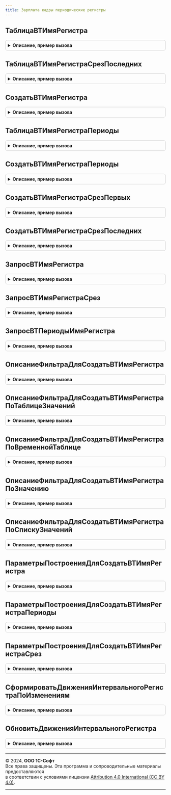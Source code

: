 ```yaml
---
title: Зарплата кадры периодические регистры
---
```



## ТаблицаВТИмяРегистра
<details style="margin: 1em 0; padding: 0.5em; border: 1px solid #ccc; border-radius: 6px;">

<summary style="font-weight: bold; cursor: pointer;">Описание, пример вызова</summary>

```bsl

// Возвращает таблицу записей регистра.
//
// Параметры:
//		ИмяРегистра 				- Строка - имя периодического регистра сведений, как  оно
//										задано в конфигураторе.
//		МенеджерВременныхТаблиц 	- МенеджерВременныхТаблиц
//		ТолькоРазрешенные 			- Булево
//		ОписаниеФильтра 			- Структура - см. функцию ОписаниеФильтраДляСоздатьВТИмяРегистра.
//		ПараметрыПостроения 		- Структура - см. функцию ПараметрыПостроенияДляСоздатьВТИмяРегистра.
//
// Возвращаемое значение:
//		ТаблицаЗначений
//
Функция ТаблицаВТИмяРегистра(Знач ИмяРегистра, МенеджерВременныхТаблиц, ТолькоРазрешенные, ОписаниеФильтра, ПараметрыПостроения = Неопределено) Экспорт
```

Пример вызова
```bsl
Результат = ЗарплатаКадрыПериодическиеРегистры.ТаблицаВТИмяРегистра(ИмяРегистра, МенеджерВременныхТаблиц, ТолькоРазрешенные, ОписаниеФильтра, ПараметрыПостроения);
```
</details>

## ТаблицаВТИмяРегистраСрезПоследних
<details style="margin: 1em 0; padding: 0.5em; border: 1px solid #ccc; border-radius: 6px;">

<summary style="font-weight: bold; cursor: pointer;">Описание, пример вызова</summary>

```bsl

// Возвращает таблицу среза последних регистра.
//
// Параметры:
//		ИмяРегистра 				- Строка - имя периодического регистра сведений, как  оно
//										задано в конфигураторе.
//		МенеджерВременныхТаблиц 	- МенеджерВременныхТаблиц
//		ТолькоРазрешенные 			- Булево
//		ОписаниеФильтра 			- Структура - см. функцию ОписаниеФильтраДляСоздатьВТИмяРегистра.
//		ПараметрыПостроения 		- Структура - см. функцию ПараметрыПостроенияДляСоздатьВТИмяРегистраСрез.
//
// Возвращаемое значение:
//		ТаблицаЗначений
//
Функция ТаблицаВТИмяРегистраСрезПоследних(Знач ИмяРегистра, МенеджерВременныхТаблиц, ТолькоРазрешенные, ОписаниеФильтра, ПараметрыПостроения = Неопределено) Экспорт
```

Пример вызова
```bsl
Результат = ЗарплатаКадрыПериодическиеРегистры.ТаблицаВТИмяРегистраСрезПоследних(ИмяРегистра, МенеджерВременныхТаблиц, ТолькоРазрешенные, ОписаниеФильтра, ПараметрыПостроения);
```
</details>

## СоздатьВТИмяРегистра
<details style="margin: 1em 0; padding: 0.5em; border: 1px solid #ccc; border-radius: 6px;">

<summary style="font-weight: bold; cursor: pointer;">Описание, пример вызова</summary>

```bsl

// Создает временную таблицу записей регистра в менеджере временных таблиц, переданном в качестве параметра.
//
// Параметры:
//		ИмяРегистра 				- Строка - имя периодического регистра сведений, как  оно
//										задано в конфигураторе.
//		МенеджерВременныхТаблиц 	- МенеджерВременныхТаблиц
//		ТолькоРазрешенные 			- Булево
//		ОписаниеФильтра 			- Структура - см. функцию ОписаниеФильтраДляСоздатьВТИмяРегистра.
//		ПараметрыПостроения 		- Структура - см. функцию ПараметрыПостроенияДляСоздатьВТИмяРегистра.
//		ИмяРезультирующейТаблицы 	- Строка - имя создаваемой временной таблицы, если не задано, то
//										имя результирующей таблицы будет сформировано каК ВТ<ИмяРегистра>.
//
Процедура СоздатьВТИмяРегистра(Знач ИмяРегистра, МенеджерВременныхТаблиц, ТолькоРазрешенные, ОписаниеФильтра, ПараметрыПостроения = Неопределено, ИмяРезультирующейТаблицы = Неопределено) Экспорт
```

Пример вызова
```bsl
ЗарплатаКадрыПериодическиеРегистры.СоздатьВТИмяРегистра(ИмяРегистра, МенеджерВременныхТаблиц, ТолькоРазрешенные, ОписаниеФильтра, ПараметрыПостроения, ИмяРезультирующейТаблицы);
```
</details>

## ТаблицаВТИмяРегистраПериоды
<details style="margin: 1em 0; padding: 0.5em; border: 1px solid #ccc; border-radius: 6px;">

<summary style="font-weight: bold; cursor: pointer;">Описание, пример вызова</summary>

```bsl

// Возвращает таблицу периодов регистра
//
// Параметры:
//		ИмяРегистра 				- Строка - имя периодического регистра сведений, как  оно
//										задано в конфигураторе.
//		МенеджерВременныхТаблиц 	- МенеджерВременныхТаблиц
//		ТолькоРазрешенные 			- Булево
//		ОписаниеФильтра 			- Структура - см. функцию ОписаниеФильтраДляСоздатьВТИмяРегистра.
//		ПараметрыПостроения 		- Структура - см. функцию ПараметрыПостроенияДляСоздатьВТИмяРегистра.
//
// Возвращаемое значение:
//	ТаблицаЗначений
//
Функция ТаблицаВТИмяРегистраПериоды(Знач ИмяРегистра, МенеджерВременныхТаблиц, ТолькоРазрешенные, ОписаниеФильтра, ПараметрыПостроения = Неопределено) Экспорт
```

Пример вызова
```bsl
Результат = ЗарплатаКадрыПериодическиеРегистры.ТаблицаВТИмяРегистраПериоды(ИмяРегистра, МенеджерВременныхТаблиц, ТолькоРазрешенные, ОписаниеФильтра, ПараметрыПостроения);
```
</details>

## СоздатьВТИмяРегистраПериоды
<details style="margin: 1em 0; padding: 0.5em; border: 1px solid #ccc; border-radius: 6px;">

<summary style="font-weight: bold; cursor: pointer;">Описание, пример вызова</summary>

```bsl

// Создает временную таблицу периодов регистра в менеджере временных таблиц, переданном в качестве параметра.
//
// Параметры:
//		ИмяРегистра 				- Строка - имя периодического регистра сведений, как  оно
//										задано в конфигураторе.
//		МенеджерВременныхТаблиц 	- МенеджерВременныхТаблиц
//		ТолькоРазрешенные 			- Булево
//		ОписаниеФильтра 			- Структура - см. функцию ОписаниеФильтраДляСоздатьВТИмяРегистра.
//		ПараметрыПостроения 		- Структура - см. функцию ПараметрыПостроенияДляСоздатьВТИмяРегистра.
//		ИмяРезультирующейТаблицы 	- Строка - имя создаваемой временной таблицы, если не задано, то
//										имя результирующей таблицы будет сформировано как ВТ<ИмяРегистра>Периоды.
//
Процедура СоздатьВТИмяРегистраПериоды(Знач ИмяРегистра, МенеджерВременныхТаблиц, ТолькоРазрешенные, ОписаниеФильтра, ПараметрыПостроения = Неопределено, ИмяРезультирующейТаблицы = Неопределено) Экспорт
```

Пример вызова
```bsl
ЗарплатаКадрыПериодическиеРегистры.СоздатьВТИмяРегистраПериоды(ИмяРегистра, МенеджерВременныхТаблиц, ТолькоРазрешенные, ОписаниеФильтра, ПараметрыПостроения, ИмяРезультирующейТаблицы);
```
</details>

## СоздатьВТИмяРегистраСрезПервых
<details style="margin: 1em 0; padding: 0.5em; border: 1px solid #ccc; border-radius: 6px;">

<summary style="font-weight: bold; cursor: pointer;">Описание, пример вызова</summary>

```bsl

// Создает временную таблицу среза первых регистра в менеджере временных таблиц, переданном в качестве параметра.
//
// Параметры:
//		ИмяРегистра 				- Строка - имя периодического регистра сведений, как  оно
//										задано в конфигураторе.
//		МенеджерВременныхТаблиц 	- МенеджерВременныхТаблиц
//		ТолькоРазрешенные 			- Булево
//		ОписаниеФильтра 			- Структура - см. функцию ОписаниеФильтраДляСоздатьВТИмяРегистра.
//		ПараметрыПостроения 		- Структура - см. функцию ПараметрыПостроенияДляСоздатьВТИмяРегистраСрез.
//		ИмяРезультирующейТаблицы 	- Строка - имя создаваемой временной таблицы, если не задано, то
//										имя результирующей таблицы будет сформировано каК ВТ<ИмяРегистра>.
//
Процедура СоздатьВТИмяРегистраСрезПервых(Знач ИмяРегистра, МенеджерВременныхТаблиц, ТолькоРазрешенные, ОписаниеФильтра, ПараметрыПостроения = Неопределено, ИмяРезультирующейТаблицы = Неопределено) Экспорт
```

Пример вызова
```bsl
ЗарплатаКадрыПериодическиеРегистры.СоздатьВТИмяРегистраСрезПервых(ИмяРегистра, МенеджерВременныхТаблиц, ТолькоРазрешенные, ОписаниеФильтра, ПараметрыПостроения, ИмяРезультирующейТаблицы);
```
</details>

## СоздатьВТИмяРегистраСрезПоследних
<details style="margin: 1em 0; padding: 0.5em; border: 1px solid #ccc; border-radius: 6px;">

<summary style="font-weight: bold; cursor: pointer;">Описание, пример вызова</summary>

```bsl

// Создает временную таблицу среза последних регистра в менеджере временных таблиц, переданном в качестве параметра.
//
// Параметры:
//		ИмяРегистра 				- Строка - имя периодического регистра сведений, как  оно
//										задано в конфигураторе.
//		МенеджерВременныхТаблиц 	- МенеджерВременныхТаблиц
//		ТолькоРазрешенные 			- Булево
//		ОписаниеФильтра 			- Структура - см. функцию ОписаниеФильтраДляСоздатьВТИмяРегистра.
//		ПараметрыПостроения 		- Структура - см. функцию ПараметрыПостроенияДляСоздатьВТИмяРегистраСрез.
//		ИмяРезультирующейТаблицы 	- Строка - имя создаваемой временной таблицы, если не задано, то
//										имя результирующей таблицы будет сформировано каК ВТ<ИмяРегистра>.
//
Процедура СоздатьВТИмяРегистраСрезПоследних(Знач ИмяРегистра, МенеджерВременныхТаблиц, ТолькоРазрешенные, ОписаниеФильтра, ПараметрыПостроения = Неопределено, ИмяРезультирующейТаблицы = Неопределено) Экспорт
```

Пример вызова
```bsl
ЗарплатаКадрыПериодическиеРегистры.СоздатьВТИмяРегистраСрезПоследних(ИмяРегистра, МенеджерВременныхТаблиц, ТолькоРазрешенные, ОписаниеФильтра, ПараметрыПостроения, ИмяРезультирующейТаблицы);
```
</details>

## ЗапросВТИмяРегистра
<details style="margin: 1em 0; padding: 0.5em; border: 1px solid #ccc; border-radius: 6px;">

<summary style="font-weight: bold; cursor: pointer;">Описание, пример вызова</summary>

```bsl

// Возвращает запрос представления ВТИмяРегистра.
//
// Параметры:
//  ИмяРегистра           - Строка - Имя регистра как задано в конфигураторе.
//  ТолькоРазрешенные     - Булево
//  ОписаниеФильтра       - Структура - см. функцию ОписаниеФильтраДляСоздатьВТИмяРегистра.
//  ПараметрыПостроения   - Структура - см. ПараметрыПостроенияДляСоздатьВТИмяРегистра.
//  ИмяСоздаваемойТаблицы - Строка - если не указано, запрос будет создавать временную таблицу ВТ<ИмяРегистра>
//
// Возвращаемое значение:
//  Запрос
//
Функция ЗапросВТИмяРегистра(ИмяРегистра, ТолькоРазрешенные, ОписаниеФильтра, ПараметрыПостроения = Неопределено, ИмяСоздаваемойТаблицы = Неопределено) Экспорт
```

Пример вызова
```bsl
Результат = ЗарплатаКадрыПериодическиеРегистры.ЗапросВТИмяРегистра(ИмяРегистра, ТолькоРазрешенные, ОписаниеФильтра, ПараметрыПостроения, ИмяСоздаваемойТаблицы);
```
</details>

## ЗапросВТИмяРегистраСрез
<details style="margin: 1em 0; padding: 0.5em; border: 1px solid #ccc; border-radius: 6px;">

<summary style="font-weight: bold; cursor: pointer;">Описание, пример вызова</summary>

```bsl

// Возвращает запрос представления ВТИмяРегистраСрез.
//
// Параметры:
//  ИмяРегистра           - Строка - Имя регистра как задано в конфигураторе.
//  ТолькоРазрешенные     - Булево
//  ОписаниеФильтра       - Структура - см. функцию ОписаниеФильтраДляСоздатьВТИмяРегистра.
//  ПараметрыПостроения   - Структура - См. ПараметрыПостроенияДляСоздатьВТИмяРегистраСрез.
//  СрезПоследних         - Булево - если Истина - срез последних, если Ложь - срез первых.
//  ИмяСоздаваемойТаблицы - Строка - если не указано, запрос будет создавать временную таблицу ВТ<ИмяРегистра>СрезПоследних
//                                   или ВТ<ИмяРегистра>СрезПервых, в зависимости от значения параметра СрезПоследних
//
// Возвращаемое значение:
//  Запрос
//
Функция ЗапросВТИмяРегистраСрез(ИмяРегистра, ТолькоРазрешенные, ОписаниеФильтра, ПараметрыПостроения = Неопределено, СрезПоследних = Истина, ИмяСоздаваемойТаблицы = Неопределено) Экспорт
```

Пример вызова
```bsl
Результат = ЗарплатаКадрыПериодическиеРегистры.ЗапросВТИмяРегистраСрез(ИмяРегистра, ТолькоРазрешенные, ОписаниеФильтра, ПараметрыПостроения, СрезПоследних, ИмяСоздаваемойТаблицы);
```
</details>

## ЗапросВТПериодыИмяРегистра
<details style="margin: 1em 0; padding: 0.5em; border: 1px solid #ccc; border-radius: 6px;">

<summary style="font-weight: bold; cursor: pointer;">Описание, пример вызова</summary>

```bsl

// Возвращает запрос представления ВТИмяРегистраПериоды.
// Получение периодов по интервальному регистру сведений.
//
// Параметры:
//  ИмяРегистра           - Строка - Имя регистра как задано в конфигураторе.
//  ТолькоРазрешенные     - Булево
//  ОписаниеФильтра       - Структура - См. ОписаниеФильтраДляСоздатьВТИмяРегистра.
//  ПараметрыПостроения   - Структура - См. ПараметрыПостроенияДляСоздатьВТИмяРегистраПериоды.
//  ИмяСоздаваемойТаблицы - Строка - если не указано, запрос будет создавать временную таблицу ВТ<ИмяРегистра>Периоды
//
// Возвращаемое значение:
//  Запрос
//
Функция ЗапросВТПериодыИмяРегистра(ИмяРегистра, ТолькоРазрешенные, ОписаниеФильтра, ПараметрыПостроения = Неопределено, ИмяСоздаваемойТаблицы = Неопределено) Экспорт
```

Пример вызова
```bsl
Результат = ЗарплатаКадрыПериодическиеРегистры.ЗапросВТПериодыИмяРегистра(ИмяРегистра, ТолькоРазрешенные, ОписаниеФильтра, ПараметрыПостроения, ИмяСоздаваемойТаблицы);
```
</details>

## ОписаниеФильтраДляСоздатьВТИмяРегистра
<details style="margin: 1em 0; padding: 0.5em; border: 1px solid #ccc; border-radius: 6px;">

<summary style="font-weight: bold; cursor: pointer;">Описание, пример вызова</summary>

```bsl

// Возвращает описание источника данных - временная таблица.
//
// Параметры:
//		ТаблицаФильтра 		- Строка - имя временной таблицы
//					   		- ТаблицаЗначений
//								содержат обязательные колонки:
//									"Период" (для получения представлений среза первых или
//										среза последних)
//									"ДатаНачала" и "ДатаОкончания" (для получения таблицы регистра).
//		ИзмеренияФильтра 	- Строка - имена колонок таблицы равные именам измерений регистра,
//								по которым устанавливается фильтр, для колонок с именами отличающимися
//								от имен измерений, в значениях ключа "СоответствиеИзмеренийРегистраИзмерениямФильтра",
//								указывается соответствие имени измерения регистра имени колонки таблицы фильтра.
//								Допускается не указывать, когда ТаблицаФильтра имеет тип ТаблицаЗначений.
//		ДополнительныеПоляФильтра 		- Строка
//							- Массив - имена колонок таблицы, по которым не устанавливается фильтр,
//								но которые должны участвовать в результате запроса.
//
// Возвращаемое значение:
//		Структура - см. НовыйОписаниеФильтраДляСоздатьВТИмяРегистра.
//
Функция ОписаниеФильтраДляСоздатьВТИмяРегистра(Знач ТаблицаФильтра, ИзмеренияФильтра = "", ДополнительныеПоляФильтра = "") Экспорт
```

Пример вызова
```bsl
Результат = ЗарплатаКадрыПериодическиеРегистры.ОписаниеФильтраДляСоздатьВТИмяРегистра(ТаблицаФильтра, ИзмеренияФильтра, ДополнительныеПоляФильтра);
```
</details>

## ОписаниеФильтраДляСоздатьВТИмяРегистраПоТаблицеЗначений
<details style="margin: 1em 0; padding: 0.5em; border: 1px solid #ccc; border-radius: 6px;">

<summary style="font-weight: bold; cursor: pointer;">Описание, пример вызова</summary>

```bsl

// Возвращает описание источника данных - временная таблица.
//
// Параметры:
//		ТаблицаФильтра 			- ТаблицаЗначений -	содержат обязательные колонки:
//										"Период" (для получения представлений среза первых или
//											среза последних)
//										"ДатаНачала" и "ДатаОкончания" (для получения таблицы регистра).
//		Измерения 				- Строка - имена колонок таблицы равные именам измерений регистра,
//									по которым устанавливается фильтр, для колонок с именами отличающимися
//									от имен измерений, в значениях ключа "СоответствиеИзмеренийРегистраИзмерениямФильтра",
//									указывается соответствие имени измерения регистра имени колонки таблицы фильтра.
//									Допускается не указывать, когда ТаблицаФильтра имеет тип ТаблицаЗначений.
//		ДополнительныеПоля 		- Строка
//								- Массив - имена колонок таблицы, по которым не устанавливается фильтр,
//									но которые должны участвовать в результате запроса.
//		МенеджерВременныхТаблиц - МенеджерВременныхТаблиц
//		ИмяВТФильтр 			- Строка - имя создаваемой временной таблицы фильтра
//
// Возвращаемое значение:
//		Структура - см. НовыйОписаниеФильтраДляСоздатьВТИмяРегистра.
//
Функция ОписаниеФильтраДляСоздатьВТИмяРегистраПоТаблицеЗначений(ТаблицаФильтра, Измерения = "", ДополнительныеПоля = "", МенеджерВременныхТаблиц = Неопределено, ИмяВТФильтр = Неопределено) Экспорт
```

Пример вызова
```bsl
Результат = ЗарплатаКадрыПериодическиеРегистры.ОписаниеФильтраДляСоздатьВТИмяРегистраПоТаблицеЗначений(ТаблицаФильтра, Измерения, ДополнительныеПоля, МенеджерВременныхТаблиц, ИмяВТФильтр);
```
</details>

## ОписаниеФильтраДляСоздатьВТИмяРегистраПоВременнойТаблице
<details style="margin: 1em 0; padding: 0.5em; border: 1px solid #ccc; border-radius: 6px;">

<summary style="font-weight: bold; cursor: pointer;">Описание, пример вызова</summary>

```bsl

// Возвращает описание источника данных - временная таблица.
//
// Параметры:
//		ИмяВТФильтр 			- Строка - имя временной таблицы
//		Измерения 				- Строка - имена колонок таблицы равные именам измерений регистра,
//									по которым устанавливается фильтр, для колонок с именами отличающимися
//									от имен измерений, в значениях ключа "СоответствиеИзмеренийРегистраИзмерениямФильтра",
//									указывается соответствие имени измерения регистра имени колонки таблицы фильтра.
//									Допускается не указывать, когда ТаблицаФильтра имеет тип ТаблицаЗначений.
//		ДополнительныеПоля 		- Строка
//								- Массив - имена колонок таблицы, по которым не устанавливается фильтр,
//									но которые должны участвовать в результате запроса.
//
// Возвращаемое значение:
//		Структура - см. НовыйОписаниеФильтраДляСоздатьВТИмяРегистра.
//
Функция ОписаниеФильтраДляСоздатьВТИмяРегистраПоВременнойТаблице(ИмяВТФильтр, Измерения = "", ДополнительныеПоля = "") Экспорт
```

Пример вызова
```bsl
Результат = ЗарплатаКадрыПериодическиеРегистры.ОписаниеФильтраДляСоздатьВТИмяРегистраПоВременнойТаблице(ИмяВТФильтр, Измерения, ДополнительныеПоля);
```
</details>

## ОписаниеФильтраДляСоздатьВТИмяРегистраПоЗначению
<details style="margin: 1em 0; padding: 0.5em; border: 1px solid #ccc; border-radius: 6px;">

<summary style="font-weight: bold; cursor: pointer;">Описание, пример вызова</summary>

```bsl

// Возвращает описание источника данных - временная таблица.
//
// Параметры:
//		ОписаниеПериода 		- Структура - см. ОписаниеПериодаДляСоздатьВТИмяРегистра
//		Измерение 				- Строка - имена колонок таблицы равные именам измерений регистра,
//									по которым устанавливается фильтр, для колонок с именами отличающимися
//									от имен измерений, в значениях ключа "СоответствиеИзмеренийРегистраИзмерениямФильтра",
//									указывается соответствие имени измерения регистра имени колонки таблицы фильтра.
//									Допускается не указывать, когда ТаблицаФильтра имеет тип ТаблицаЗначений.
//		ЗначениеИзмерения 		- Произвольный - значение измерения.
//
// Возвращаемое значение:
//		Структура - см. НовыйОписаниеФильтраДляСоздатьВТИмяРегистра.
//
Функция ОписаниеФильтраДляСоздатьВТИмяРегистраПоЗначению(ОписаниеПериода, Измерение = "", ЗначениеИзмерения = Неопределено) Экспорт
```

Пример вызова
```bsl
Результат = ЗарплатаКадрыПериодическиеРегистры.ОписаниеФильтраДляСоздатьВТИмяРегистраПоЗначению(ОписаниеПериода, Измерение, ЗначениеИзмерения);
```
</details>

## ОписаниеФильтраДляСоздатьВТИмяРегистраПоСпискуЗначений
<details style="margin: 1em 0; padding: 0.5em; border: 1px solid #ccc; border-radius: 6px;">

<summary style="font-weight: bold; cursor: pointer;">Описание, пример вызова</summary>

```bsl

// Возвращает описание источника данных - временная таблица.
//
// Параметры:
//		ОписаниеПериода 		- Структура - см. ОписаниеПериодаДляСоздатьВТИмяРегистра
//		Измерение 				- Строка - имена колонок таблицы равные именам измерений регистра,
//									по которым устанавливается фильтр, для колонок с именами отличающимися
//									от имен измерений, в значениях ключа "СоответствиеИзмеренийРегистраИзмерениямФильтра",
//									указывается соответствие имени измерения регистра имени колонки таблицы фильтра.
//									Допускается не указывать, когда ТаблицаФильтра имеет тип ТаблицаЗначений.
//		СписокЗначенийИзмерения	- Массив - значения измерений.
//
// Возвращаемое значение:
//		Структура - см. НовыйОписаниеФильтраДляСоздатьВТИмяРегистра.
//
Функция ОписаниеФильтраДляСоздатьВТИмяРегистраПоСпискуЗначений(ОписаниеПериода, Измерение = "", СписокЗначенийИзмерения = Неопределено) Экспорт
```

Пример вызова
```bsl
Результат = ЗарплатаКадрыПериодическиеРегистры.ОписаниеФильтраДляСоздатьВТИмяРегистраПоСпискуЗначений(ОписаниеПериода, Измерение, СписокЗначенийИзмерения);
```
</details>

## ПараметрыПостроенияДляСоздатьВТИмяРегистра
<details style="margin: 1em 0; padding: 0.5em; border: 1px solid #ccc; border-radius: 6px;">

<summary style="font-weight: bold; cursor: pointer;">Описание, пример вызова</summary>

```bsl

// Возвращает параметры построения для СоздатьВТИмяРегистра.
//
// Возвращаемое значение:
//		Структура:
//			* ИндексироватьПо 							- Неопределено - см. функцию ПараметрыПостроенияВТИмяРегистра.
//			* Отборы 									- Массив - см. функцию ПараметрыПостроенияВТИмяРегистра.
//			* ВключатьЗаписиНаНачалоПериода 			- Булево - если истина в результирующую таблицу будут
//															включены значения по измерениям фильтра на начало периода
//															(применимо при построении запросов к регистрам с периодичностью.
//															Секунда, День, Месяц, Квартал или Год).
//			* ИмяВременнойТаблицыЗаписейНаНачалоПериода - Строка - задает имя временной таблицы записей на начало периода.
//			* ИспользуемоеИмяВременнойТаблицыЗаписейНаНачалоПериода - Строка - по окончании работы метода ЗапросВТИмяРегистра
//			                                                          будет сохранено имя временной таблицы, содержащей записи
//			                                                          на начало периода, если задано значение
//			                                                          ИмяВременнойТаблицыЗаписейНаНачалоПериода, то будет
//			                                                          содержать значение
//			                                                          ИмяВременнойТаблицыЗаписейНаНачалоПериода.
//			* ОтборыЗаписейНаНачалоПериода 				- Массив - описания отбора (см.ДобавитьВКоллекциюОтбор), применяется к таблице
//															формирующий записи на начало периода, при формировании результирующей таблицы.
//
Функция ПараметрыПостроенияДляСоздатьВТИмяРегистра() Экспорт
```

Пример вызова
```bsl
Результат = ЗарплатаКадрыПериодическиеРегистры.ПараметрыПостроенияДляСоздатьВТИмяРегистра() 
```
</details>

## ПараметрыПостроенияДляСоздатьВТИмяРегистраПериоды
<details style="margin: 1em 0; padding: 0.5em; border: 1px solid #ccc; border-radius: 6px;">

<summary style="font-weight: bold; cursor: pointer;">Описание, пример вызова</summary>

```bsl

// Возвращает параметры построения для СоздатьВТИмяРегистраПериоды.
//
// Возвращаемое значение:
//		Структура - содержит структуры со свойствами:
//			* ИндексироватьПо 							- Неопределено - см. функцию ПараметрыПостроенияВТИмяРегистра.
//			* Отборы 									- Массив - см. функцию ПараметрыПостроенияВТИмяРегистра.
//			* ВключатьЗаписиНаНачалоПериода 			- Булево - если истина в результирующую таблицу будут
//															включены значения по измерениям фильтра на начало периода
//															(применимо при построении запросов к регистрам с периодичностью.
//															Секунда, День, Месяц, Квартал или Год).
//			* ИмяВременнойТаблицыЗаписейНаНачалоПериода - Строка - задает имя временной таблицы записей на начало периода.
//			* ИспользуемоеИмяВременнойТаблицыЗаписейНаНачалоПериода - Строка - по окончании работы метода ЗапросВТИмяРегистра
//			                                                          будет сохранено имя временной таблицы, содержащей записи
//			                                                          на начало периода, если задано значение
//			                                                          ИмяВременнойТаблицыЗаписейНаНачалоПериода, то будет
//			                                                          содержать значение
//			                                                          ИмяВременнойТаблицыЗаписейНаНачалоПериода.
//			* ОтборыЗаписейНаНачалоПериода 				- Массив - описания отбора (см.ДобавитьВКоллекциюОтбор), применяется к таблице
//															формирующий записи на начало периода, при формировании результирующей таблицы.
//
Функция ПараметрыПостроенияДляСоздатьВТИмяРегистраПериоды() Экспорт
```

Пример вызова
```bsl
Результат = ЗарплатаКадрыПериодическиеРегистры.ПараметрыПостроенияДляСоздатьВТИмяРегистраПериоды() 
```
</details>

## ПараметрыПостроенияДляСоздатьВТИмяРегистраСрез
<details style="margin: 1em 0; padding: 0.5em; border: 1px solid #ccc; border-radius: 6px;">

<summary style="font-weight: bold; cursor: pointer;">Описание, пример вызова</summary>

```bsl

// Возвращает параметры построения для СоздатьВТИмяРегистраСрез.
//
// Возвращаемое значение:
//		Структура:
//			* ИндексироватьПо 			- Неопределено 	- см. функцию ПараметрыПостроенияВТИмяРегистра.
//			* Отборы 					- Массив 		- см. функцию ПараметрыПостроенияВТИмяРегистра.
//			* ВсеЗаписи 				- Булево - если Истина в результирующую таблицу будут включены
//											записи таблицы фильтра, для которых нет записей в регистре.
//			* ВключаяГраницу 			- Булево - если Ложь из результирующей таблицы будут исключены
//											записи с периодами равными ограничивающим.
//			* ОтборыПрименяемыеКСрезу - Массив - коллекции, аналогичных коллекции ключа Отборы, но применяемый
//											к полученному срезу.
//
Функция ПараметрыПостроенияДляСоздатьВТИмяРегистраСрез() Экспорт
```

Пример вызова
```bsl
Результат = ЗарплатаКадрыПериодическиеРегистры.ПараметрыПостроенияДляСоздатьВТИмяРегистраСрез() 
```
</details>

## СформироватьДвиженияИнтервальногоРегистраПоИзменениям
<details style="margin: 1em 0; padding: 0.5em; border: 1px solid #ccc; border-radius: 6px;">

<summary style="font-weight: bold; cursor: pointer;">Описание, пример вызова</summary>

```bsl

// Формирует движения интервального регистра сведений по изменениям первичного регистра
//
// Параметры:
//	ИмяРегистра - Строка - Имя регистра сведений, имеющего интервальную версию.
//	НаборЗаписей - НаборЗаписей - набор записей регистра сведений.
//
Процедура СформироватьДвиженияИнтервальногоРегистраПоИзменениям(ИмяРегистра, НаборЗаписей) Экспорт
```

Пример вызова
```bsl
ЗарплатаКадрыПериодическиеРегистры.СформироватьДвиженияИнтервальногоРегистраПоИзменениям(ИмяРегистра, НаборЗаписей) 
```
</details>

## ОбновитьДвиженияИнтервальногоРегистра
<details style="margin: 1em 0; padding: 0.5em; border: 1px solid #ccc; border-radius: 6px;">

<summary style="font-weight: bold; cursor: pointer;">Описание, пример вызова</summary>

```bsl

// Обновляет движения интервального регистра сведений
//		КадроваяИсторияСотрудников
//
// Параметры:
//	ИмяРегистра - Строка - Имя регистра сведений, имеющего интервальную версию.
//	МенеджерВременныхТаблиц - МенеджерВременныхТаблиц
Процедура ОбновитьДвиженияИнтервальногоРегистра(ИмяРегистра, МенеджерВременныхТаблиц) Экспорт
```

Пример вызова
```bsl
ЗарплатаКадрыПериодическиеРегистры.ОбновитьДвиженияИнтервальногоРегистра(ИмяРегистра, МенеджерВременныхТаблиц) 
```
</details>

---

© 2024, **ООО 1С-Софт**  
Все права защищены. Эта программа и сопроводительные материалы предоставляются  
в соответствии с условиями лицензии [Attribution 4.0 International (CC BY 4.0)](https://creativecommons.org/licenses/by/4.0/legalcode).

---
